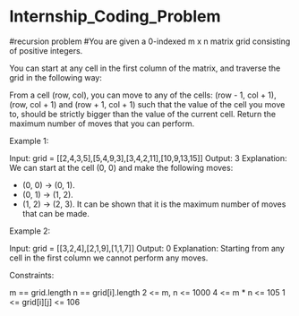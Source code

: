 # Internship_Coding_Problem
#recursion problem
#You are given a 0-indexed m x n matrix grid consisting of positive integers.

You can start at any cell in the first column of the matrix, and traverse the grid in the following way:

From a cell (row, col), you can move to any of the cells: (row - 1, col + 1), (row, col + 1) and (row + 1, col + 1) such that the value of the cell you move to, should be strictly bigger than the value of the current cell.
Return the maximum number of moves that you can perform.

Example 1:

Input: grid = [[2,4,3,5],[5,4,9,3],[3,4,2,11],[10,9,13,15]]
Output: 3
Explanation: We can start at the cell (0, 0) and make the following moves:
- (0, 0) -> (0, 1).
- (0, 1) -> (1, 2).
- (1, 2) -> (2, 3).
It can be shown that it is the maximum number of moves that can be made.

Example 2:

Input: grid = [[3,2,4],[2,1,9],[1,1,7]]
Output: 0
Explanation: Starting from any cell in the first column we cannot perform any moves.


Constraints:

m == grid.length
n == grid[i].length
2 <= m, n <= 1000
4 <= m * n <= 105
1 <= grid[i][j] <= 106
